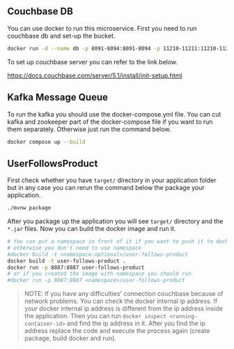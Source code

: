 ## Couchbase DB

You can use docker to run this microservice. First you need to run couchbase db and set-up the bucket.

```bash
docker run -d --name db -p 8091-8094:8091-8094 -p 11210-11211:11210-11211 couchbase
```

To set up couchbase server you can refer to the link below.

https://docs.couchbase.com/server/5.1/install/init-setup.html

## Kafka Message Queue

To run the kafka you should use the docker-compose.yml file. You can cut kafka and zookeeper part of the docker-compose
file if you want to run them separately. Otherwise just run the command below.

```bash
docker compose up --build
```

## UserFollowsProduct

First check whether you have `target/` directory in your application folder but in any case you can rerun the command
below the package your application.

```bash
./mvnw package
```

After you package up the application you will see `target/` directory and the `*.jar` files. Now you can build the
docker image and run it.

```bash
# You can put a namespace in front of it if you want to push it to docker-hub
# otherwise you don't need to use namespace
#docker build -t <namespace:optional>/user-follows-product
docker build -t user-follows-product .
docker run -p 8887:8887 user-follows-product
# or if you created the image with namespace you should run
#docker run -p 8887:8887 <namespace>/user-follows-product
```

> NOTE: If you have any difficulties' connection couchbase because of network problems.
> You can check the docker internal ip address.
> If your docker internal ip address  is different from the ip address inside the application.
> Then you can run `docker inspect <running-container-id>` and find the ip address in it.
> After you find the ip address replace the code and execute the process again (create package, build docker and run).